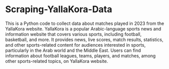 # Scraping-YallaKora-Data
This is a Python code to collect data about matches played in 2023 from the YallaKora website. YallaKora is a popular Arabic-language sports news and information website that covers various sports, including football, basketball, and more. It provides news, live scores, match results, statistics, and other sports-related content for audiences interested in sports, particularly in the Arab world and the Middle East. Users can find information about football leagues, teams, players, and matches, among other sports-related topics, on YallaKora website.
